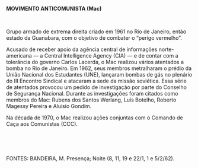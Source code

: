 **MOVIMENTO ANTICOMUNISTA (Mac)**

 

Grupo armado de extrema direita criado em 1961 no Rio de Janeiro, então
estado da Guanabara, com o objetivo de combater o “perigo vermelho”.

Acusado de receber apoio da agência central de informações
norte-americana — a Central Intelligence Agency (CIA) — e de contar com
a tolerância do governo Carlos Lacerda, o Mac realizou vários atentados
a bomba no Rio de Janeiro. Em 1962, seus membros metralharam o prédio da
União Nacional dos Estudantes (UNE), lançaram bombas de gás no plenário
do III Encontro Sindical e atacaram a sede da missão soviética. Essa
série de atentados provocou um pedido de investigação por parte do
Conselho de Segurança Nacional. Durante as investigações foram citados
como membros do Mac: Rubens dos Santos Werlang, Luís Botelho, Roberto
Magessy Pereira e Aluísio Gondim.

Na década de 1970, o Mac realizou ações conjuntas com o Comando de Caça
aos Comunistas (CCC).

 

 

FONTES: BANDEIRA, M. Presença; Noite (8, 11, 19 e 22/1, 1 e 5/2/62).

 
